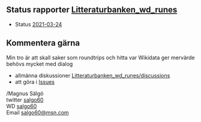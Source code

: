 ## Status rapporter [Litteraturbanken_wd_runes](https://github.com/salgo60/Litteraturbanken_wd_runes)
- Status [2021-03-24](Status%2020210324.md)

## Kommentera gärna 
Min tro är att skall saker som roundtrips och hitta var Wikidata ger mervärde behövs mycket med dialog
* allmänna diskussioner [Litteraturbanken_wd_runes/discussions](https://github.com/salgo60/Litteraturbanken_wd_runes/discussions)
* att göra i [Issues](https://github.com/salgo60/Litteraturbanken_wd_runes/issues)

/Magnus Sälgö  
twitter [salgo60](https://twitter.com/salgo60)  
WD [salgo60](https://www.wikidata.org/wiki/User:Salgo60)  
Email salgo60@msn.com  
```
